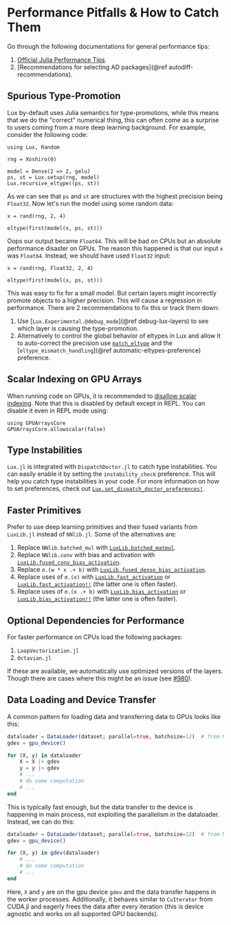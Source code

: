 # Performance Pitfalls & How to Catch Them

Go through the following documentations for general performance tips:

1. [Official Julia Performance Tips](https://docs.julialang.org/en/v1/manual/performance-tips/).
2. [Recommendations for selecting AD packages](@ref autodiff-recommendations).

## Spurious Type-Promotion

Lux by-default uses Julia semantics for type-promotions, while this means that we do the
"correct" numerical thing, this can often come as a surprise to users coming from a more
deep learning background. For example, consider the following code:

```@example spurious-type-promotion
using Lux, Random

rng = Xoshiro(0)

model = Dense(2 => 2, gelu)
ps, st = Lux.setup(rng, model)
Lux.recursive_eltype((ps, st))
```

As we can see that `ps` and `st` are structures with the highest precision being `Float32`.
Now let's run the model using some random data:

```@example spurious-type-promotion
x = rand(rng, 2, 4)

eltype(first(model(x, ps, st)))
```

Oops our output became `Float64`. This will be bad on CPUs but an absolute performance
disaster on GPUs. The reason this happened is that our input `x` was `Float64`. Instead,
we should have used `Float32` input:

```@example spurious-type-promotion
x = rand(rng, Float32, 2, 4)

eltype(first(model(x, ps, st)))
```

This was easy to fix for a small model. But certain layers might incorrectly promote
objects to a higher precision. This will cause a regression in performance. There are 2
recommendations to fix this or track them down:

1. Use [`Lux.Experimental.@debug_mode`](@ref debug-lux-layers) to see which layer is causing
   the type-promotion.
2. Alternatively to control the global behavior of eltypes in Lux and allow it to
   auto-correct the precision use [`match_eltype`](@ref) and the
   [`eltype_mismatch_handling`](@ref automatic-eltypes-preference) preference.

## Scalar Indexing on GPU Arrays

When running code on GPUs, it is recommended to
[disallow scalar indexing](https://cuda.juliagpu.org/stable/usage/workflow/#UsageWorkflowScalar).
Note that this is disabled by default except in REPL. You can disable it even in REPL mode
using:

```@example perf-pitfalls-scalar-indexing
using GPUArraysCore
GPUArraysCore.allowscalar(false)
```

## Type Instabilities

`Lux.jl` is integrated with `DispatchDoctor.jl` to catch type instabilities. You can easily
enable it by setting the `instability_check` preference. This will help you catch type
instabilities in your code. For more information on how to set preferences, check out
[`Lux.set_dispatch_doctor_preferences!`](@ref).

## Faster Primitives

Prefer to use deep learning primitives and their fused variants from `LuxLib.jl` instead of
`NNlib.jl`. Some of the alternatives are:

1. Replace `NNlib.batched_mul` with [`LuxLib.batched_matmul`](@ref).
2. Replace `NNlib.conv` with bias and activation with
   [`LuxLib.fused_conv_bias_activation`](@ref).
3. Replace `σ.(w * x .+ b)` with [`LuxLib.fused_dense_bias_activation`](@ref).
4. Replace uses of `σ.(x)` with [`LuxLib.fast_activation`](@ref) or
   [`LuxLib.fast_activation!!`](@ref) (the latter one is often faster).
5. Replace uses of `σ.(x .+ b)` with [`LuxLib.bias_activation`](@ref) or
   [`LuxLib.bias_activation!!`](@ref) (the latter one is often faster).

## Optional Dependencies for Performance

For faster performance on CPUs load the following packages:

1. `LoopVectorization.jl`
2. `Octavian.jl`

If these are available, we automatically use optimized versions of the layers. Though there
are cases where this might be an issue (see
[#980](https://github.com/LuxDL/Lux.jl/issues/980)).

## Data Loading and Device Transfer

A common pattern for loading data and transferring data to GPUs looks like this:

```julia
dataloader = DataLoader(dataset; parallel=true, batchsize=12)  # from MLUtils.jl
gdev = gpu_device()

for (X, y) in dataloader
    X = X |> gdev
    y = y |> gdev
    # ...
    # do some computation
    # ...
end
```

This is typically fast enough, but the data transfer to the device is happening in main
process, not exploiting the parallelism in the dataloader. Instead, we can do this:

```julia
dataloader = DataLoader(dataset; parallel=true, batchsize=12)  # from MLUtils.jl
gdev = gpu_device()

for (X, y) in gdev(dataloader)
    # ...
    # do some computation
    # ...
end
```

Here, `X` and `y` are on the gpu device `gdev` and the data transfer happens in the
worker processes. Additionally, it behaves similar to `CuIterator` from CUDA.jl and eagerly
frees the data after every iteration (this is device agnostic and works on all supported GPU
backends).
